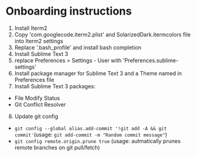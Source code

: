 # Onboarding instructions

1. Install Iterm2
2. Copy 'com.googlecode.iterm2.plist' and SolarizedDark.itermcolors file into Iterm2 settings
3. Replace '.bash_profile' and install bash completion
4. Install Sublime Text 3
5. replace Preferences > Settings - User with 'Preferences.sublime-settings'
6. Install package manager for Sublime Text 3 and a Theme named in Preferences file
7. Install Sublime Text 3 packages:
  - File Modify Status
  - Git Conflict Resolver
8. Update git config
  - `git config --global alias.add-commit '!git add -A && git commit'`(usage: `git add-commit -m "Random commit message"`)
  - `git config remote.origin.prune true` (usage: autmatically prunes remote branches on git pull/fetch)

